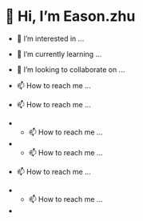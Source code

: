 # 👋 Hi, I’m Eason.zhu
- 👀 I’m interested in ...
- 🌱 I’m currently learning ...
- 💞️ I’m looking to collaborate on ...
- 📫 How to reach me ...
- 📫 How to reach me ...
- - 📫 How to reach me ...
- - 📫 How to reach me ...

- 📫 How to reach me ...
- - 📫 How to reach me ...
- 
<!---
sunsgneayo/sunsgneayo is a ✨ special ✨ repository because its `README.md` (this file) appears on your GitHub profile.
You can click the Preview link to take a look at your changes.
--->
